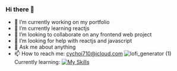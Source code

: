 ### Hi there 👋

<!--
**chanyangpraise/chanyangpraise** is a ✨ _special_ ✨ repository because its `README.md` (this file) appears on your GitHub profile.

Here are some ideas to get you started:
-->
- 🔭 I’m currently working on my portfolio
- 🌱 I’m currently learning reactjs
- 👯 I’m looking to collaborate on any frontend web project
- 🤔 I’m looking for help with reactjs and javascript
- 💬 Ask me about anything  
- 📫 How to reach me: cychoi710@icloud.com
![lofi_generator (1)](https://user-images.githubusercontent.com/103631638/210513557-da883be3-8c48-4d87-a352-7633e4619372.png)
Currently learning:
[![My Skills](https://skillicons.dev/icons?i=js,html,css,wasm)](https://skillicons.dev)

